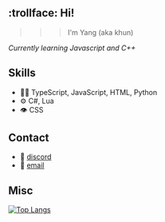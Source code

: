 ## :trollface: Hi!

>>> I'm Yang (aka khun)

*Currently learning Javascript and C++*

## Skills
- 👨‍💻 TypeScript, JavaScript, HTML, Python
- ⚙️ C#, Lua
- 👁️ CSS

## Contact
- :email: [discord](khun#2985)
- :speech_balloon: [email](khunstr@protonmail.com)

## Misc
[![Top Langs](https://github-readme-stats.vercel.app/api/top-langs/?username=khun-int&theme=transparent)](https://github.com/anuraghazra/github-readme-stats)

